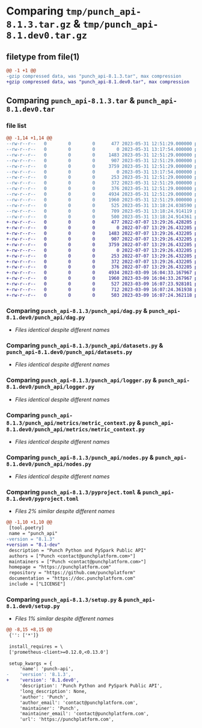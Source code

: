 # Comparing `tmp/punch_api-8.1.3.tar.gz` & `tmp/punch_api-8.1.dev0.tar.gz`

## filetype from file(1)

```diff
@@ -1 +1 @@
-gzip compressed data, was "punch_api-8.1.3.tar", max compression
+gzip compressed data, was "punch_api-8.1.dev0.tar", max compression
```

## Comparing `punch_api-8.1.3.tar` & `punch_api-8.1.dev0.tar`

### file list

```diff
@@ -1,14 +1,14 @@
--rw-r--r--   0        0        0      477 2023-05-31 12:51:29.000000 punch_api-8.1.3/LICENSE
--rw-r--r--   0        0        0        0 2023-05-31 13:17:54.000000 punch_api-8.1.3/punch_api/__init__.py
--rw-r--r--   0        0        0     1483 2023-05-31 12:51:29.000000 punch_api-8.1.3/punch_api/dag.py
--rw-r--r--   0        0        0      907 2023-05-31 12:51:29.000000 punch_api-8.1.3/punch_api/datasets.py
--rw-r--r--   0        0        0     3759 2023-05-31 12:51:29.000000 punch_api-8.1.3/punch_api/logger.py
--rw-r--r--   0        0        0        0 2023-05-31 13:17:54.000000 punch_api-8.1.3/punch_api/metrics/__init__.py
--rw-r--r--   0        0        0      253 2023-05-31 12:51:29.000000 punch_api-8.1.3/punch_api/metrics/counter.py
--rw-r--r--   0        0        0      372 2023-05-31 12:51:29.000000 punch_api-8.1.3/punch_api/metrics/gauge.py
--rw-r--r--   0        0        0      376 2023-05-31 12:51:29.000000 punch_api-8.1.3/punch_api/metrics/histogram.py
--rw-r--r--   0        0        0     4934 2023-05-31 12:51:29.000000 punch_api-8.1.3/punch_api/metrics/metric_context.py
--rw-r--r--   0        0        0     1960 2023-05-31 12:51:29.000000 punch_api-8.1.3/punch_api/nodes.py
--rw-r--r--   0        0        0      525 2023-05-31 13:18:24.038590 punch_api-8.1.3/pyproject.toml
--rw-r--r--   0        0        0      709 2023-05-31 13:18:24.914119 punch_api-8.1.3/setup.py
--rw-r--r--   0        0        0      500 2023-05-31 13:18:24.914361 punch_api-8.1.3/PKG-INFO
+-rw-r--r--   0        0        0      477 2022-07-07 13:29:26.428205 punch_api-8.1.dev0/LICENSE
+-rw-r--r--   0        0        0        0 2022-07-07 13:29:26.432205 punch_api-8.1.dev0/punch_api/__init__.py
+-rw-r--r--   0        0        0     1483 2022-07-07 13:29:26.432205 punch_api-8.1.dev0/punch_api/dag.py
+-rw-r--r--   0        0        0      907 2022-07-07 13:29:26.432205 punch_api-8.1.dev0/punch_api/datasets.py
+-rw-r--r--   0        0        0     3759 2022-07-07 13:29:26.432205 punch_api-8.1.dev0/punch_api/logger.py
+-rw-r--r--   0        0        0        0 2022-07-07 13:29:26.432205 punch_api-8.1.dev0/punch_api/metrics/__init__.py
+-rw-r--r--   0        0        0      253 2022-07-07 13:29:26.432205 punch_api-8.1.dev0/punch_api/metrics/counter.py
+-rw-r--r--   0        0        0      372 2022-07-07 13:29:26.432205 punch_api-8.1.dev0/punch_api/metrics/gauge.py
+-rw-r--r--   0        0        0      376 2022-07-07 13:29:26.432205 punch_api-8.1.dev0/punch_api/metrics/histogram.py
+-rw-r--r--   0        0        0     4934 2023-03-09 16:04:33.167967 punch_api-8.1.dev0/punch_api/metrics/metric_context.py
+-rw-r--r--   0        0        0     1960 2023-03-09 16:04:33.267967 punch_api-8.1.dev0/punch_api/nodes.py
+-rw-r--r--   0        0        0      527 2023-03-09 16:07:23.928101 punch_api-8.1.dev0/pyproject.toml
+-rw-r--r--   0        0        0      712 2023-03-09 16:07:24.361938 punch_api-8.1.dev0/setup.py
+-rw-r--r--   0        0        0      503 2023-03-09 16:07:24.362118 punch_api-8.1.dev0/PKG-INFO
```

### Comparing `punch_api-8.1.3/punch_api/dag.py` & `punch_api-8.1.dev0/punch_api/dag.py`

 * *Files identical despite different names*

### Comparing `punch_api-8.1.3/punch_api/datasets.py` & `punch_api-8.1.dev0/punch_api/datasets.py`

 * *Files identical despite different names*

### Comparing `punch_api-8.1.3/punch_api/logger.py` & `punch_api-8.1.dev0/punch_api/logger.py`

 * *Files identical despite different names*

### Comparing `punch_api-8.1.3/punch_api/metrics/metric_context.py` & `punch_api-8.1.dev0/punch_api/metrics/metric_context.py`

 * *Files identical despite different names*

### Comparing `punch_api-8.1.3/punch_api/nodes.py` & `punch_api-8.1.dev0/punch_api/nodes.py`

 * *Files identical despite different names*

### Comparing `punch_api-8.1.3/pyproject.toml` & `punch_api-8.1.dev0/pyproject.toml`

 * *Files 2% similar despite different names*

```diff
@@ -1,10 +1,10 @@
 [tool.poetry]
 name = "punch_api"
-version = "8.1.3"
+version = "8.1-dev"
 description = "Punch Python and PySpark Public API"
 authors = ["Punch <contact@punchplatform.com>"]
 maintainers = ["Punch <contact@punchplatform.com>"]
 homepage = "https://punchplatform.com"
 repository = "https://github.com/punchplatform"
 documentation = "https://doc.punchplatform.com"
 include = ["LICENSE"]
```

### Comparing `punch_api-8.1.3/setup.py` & `punch_api-8.1.dev0/setup.py`

 * *Files 1% similar despite different names*

```diff
@@ -8,15 +8,15 @@
 {'': ['*']}
 
 install_requires = \
 ['prometheus-client>=0.12.0,<0.13.0']
 
 setup_kwargs = {
     'name': 'punch-api',
-    'version': '8.1.3',
+    'version': '8.1.dev0',
     'description': 'Punch Python and PySpark Public API',
     'long_description': None,
     'author': 'Punch',
     'author_email': 'contact@punchplatform.com',
     'maintainer': 'Punch',
     'maintainer_email': 'contact@punchplatform.com',
     'url': 'https://punchplatform.com',
```

